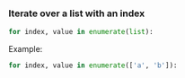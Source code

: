### Iterate over a list with an index
```Python
for index, value in enumerate(list):
```

Example:
```Python
for index, value in enumerate(['a', 'b']):
```
